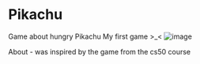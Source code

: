 # Pikachu
Game about hungry Pikachu
My first game >_<
![image](https://user-images.githubusercontent.com/77199764/126348964-df6e9978-bdb6-4bca-85d2-18da62f17b22.png)

About - was inspired by the game from the cs50 course
